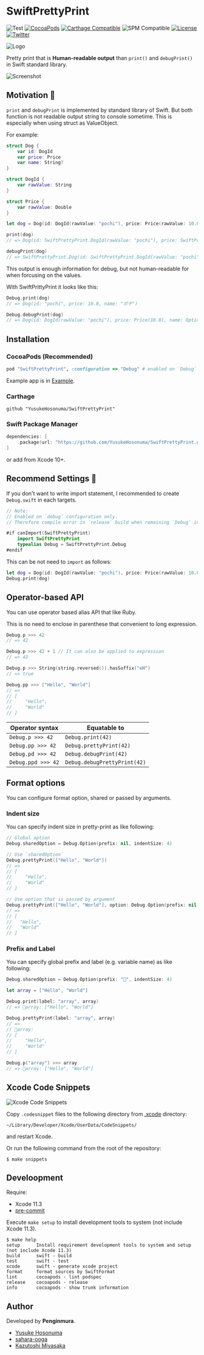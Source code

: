 # SwiftPrettyPrint

![Test](https://github.com/YusukeHosonuma/SwiftPrettyPrint/workflows/Test/badge.svg)
[![CocoaPods](https://img.shields.io/cocoapods/v/SwiftPrettyPrint.svg)](https://cocoapods.org/pods/SwiftPrettyPrint)
[![Carthage Compatible](https://img.shields.io/badge/Carthage-compatible-4BC51D.svg?style=flat)](https://github.com/Carthage/Carthage)
![SPM Compatible](https://img.shields.io/badge/SPM-compatible-4BC51D.svg?style=flat)
[![License](https://img.shields.io/github/license/YusukeHosonuma/SwiftPrettyPrint)](https://github.com/YusukeHosonuma/SwiftPrettyPrint/blob/master/LICENSE)
[![Twitter](https://img.shields.io/twitter/url?style=social&url=https%3A%2F%2Ftwitter.com%2Ftobi462)](https://twitter.com/tobi462)

![Logo](https://raw.githubusercontent.com/YusukeHosonuma/SwiftPrettyPrint/master/Image/logo.png)

Pretty print that is **Human-readable output** than `print()` and `debugPrint()` in Swift standard library.

![Screenshot](https://raw.githubusercontent.com/YusukeHosonuma/SwiftPrettyPrint/master/Image/screenshot.png)

## Motivation 💪

`print` and `debugPrint` is implemented by standard library of Swift.
But both function is not readable output string to console sometime.
This is especially when using struct as ValueObject.

For example:

```swift
struct Dog {
    var id: DogId
    var price: Price
    var name: String?
}

struct DogId {
    var rawValue: String
}

struct Price {
    var rawValue: Double
}

let dog = Dog(id: DogId(rawValue: "pochi"), price: Price(rawValue: 10.0), name: "ポチ")

print(dog)
// => Dog(id: SwiftPrettyPrint.DogId(rawValue: "pochi"), price: SwiftPrettyPrint.Price(rawValue: 10.0), name: Optional("ポチ"))

debugPrint(dog)
// => SwiftPrettyPrint.Dog(id: SwiftPrettyPrint.DogId(rawValue: "pochi"), price: SwiftPrettyPrint.Price(rawValue: 10.0), name: Optional("ポチ"))
```

This output is enough information for debug,
but not human-readable for when forcusing on the values.

With SwiftPrittyPrint it looks like this:

```swift
Debug.print(dog)
// => Dog(id: "pochi", price: 10.0, name: "ポチ")

Debug.debugPrint(dog)
// => Dog(id: DogId(rawValue: "pochi"), price: Price(10.0), name: Optional("ポチ"))
```

## Installation

### CocoaPods (Recommended)

```ruby
pod "SwiftPrettyPrint", :configuration => "Debug" # enabled on `Debug` build only
```

Example app is in [Example](./Example).

### Carthage

```text
github "YusukeHosonuma/SwiftPrettyPrint"
```

### Swift Package Manager

```swift
dependencies: [
    .package(url: "https://github.com/YusukeHosonuma/SwiftPrettyPrint.git", from: "0.0.3"),
]
```

or add from Xcode 10+.

## Recommend Settings 📝

If you don't want to write import statement, I recommended to create `Debug.swift` in each targets.

```swift
// Note:
// Enabled on `debug` configuration only.
// Therefore compile error in `release` build when remaining `Debug` in sources.

#if canImport(SwiftPrettyPrint)
    import SwiftPrettyPrint
    typealias Debug = SwiftPrettyPrint.Debug
#endif
```

This can be not need to `import` as follows:

```swift
let dog = Dog(id: DogId(rawValue: "pochi"), price: Price(rawValue: 10.0), name: "ポチ")
Debug.print(dog)
```

## Operator-based API

You can use operator based alias API that like Ruby.

This is no need to enclose in parenthese that convenient to long expression.

```swift
Debug.p >>> 42
// => 42

Debug.p >>> 42 + 1 // It can also be applied to expression
// => 43

Debug.p >>> String(string.reversed()).hasSuffix("eH")
// => true

Debug.pp >>> ["Hello", "World"]
// =>
// [
//     "Hello",
//     "World"
// ]
```

| Operator syntax    | Equatable to                 |
|--------------------|------------------------------|
| `Debug.p >>> 42`   | `Debug.print(42)`            |
| `Debug.pp >>> 42`  | `Debug.prettyPrint(42)`      |
| `Debug.pd >>> 42`  | `Debug.debugPrint(42)`       |
| `Debug.ppd >>> 42` | `Debug.debugPrettyPrint(42)` |

## Format options

You can configure format option, shared or passed by arguments.

### Indent size

You can specify indent size in pretty-print as like following:

```swift
// Global option
Debug.sharedOption = Debug.Option(prefix: nil, indentSize: 4)

// Use `sharedOption`
Debug.prettyPrint(["Hello", "World"])
// =>
// [
//     "Hello",
//     "World"
// ]

// Use option that is passed by argument
Debug.prettyPrint(["Hello", "World"], option: Debug.Option(prefix: nil, indentSize: 2))
// =>
// [
//   "Hello",
//   "World"
// ]
```

### Prefix and Label

You can specify global prefix and label (e.g. variable name) as like following:

```swift
Debug.sharedOption = Debug.Option(prefix: "🍎", indentSize: 4)

let array = ["Hello", "World"]

Debug.print(label: "array", array)
// => 🍎array: ["Hello", "World"]

Debug.prettyPrint(label: "array", array)
// =>
// 🍎array:
// [
//     "Hello",
//     "World"
// ]

Debug.p("array") >>> array
// => 🍎array: ["Hello", "World"]
```

## Xcode Code Snippets

![Xcode Code Snippets](https://raw.githubusercontent.com/YusukeHosonuma/SwiftPrettyPrint/master/Image/xcode-snippet.gif)

Copy `.codesnippet` files to the following directory from [.xcode](.xcode) directory:

```text
~/Library/Developer/Xcode/UserData/CodeSnippets/
```

and restart Xcode.

Or run the following command from the root of the repository:

```text
$ make snippets
```

## Develoopment

Require:

- Xcode 11.3
- [pre-commit](https://github.com/pre-commit/pre-commit-hooks)

Execute `make setup` to install development tools to system (not include Xcode 11.3).

```text
$ make help
setup      Install requirement development tools to system and setup (not include Xcode 11.3)
build      swift - build
test       swift - test
xcode      swift - generate xcode project
format     format sources by SwiftFormat
lint       cocoapods - lint podspec
release    cocoapods - release
info       cocoapods - show trunk information
```

## Author

Developed by **Penginmura**.

- [Yusuke Hosonuma](https://github.com/YusukeHosonuma)
- [sahara-ooga](https://github.com/sahara-ooga)
- [Kazutoshi Miyasaka](https://github.com/po-miyasaka)
